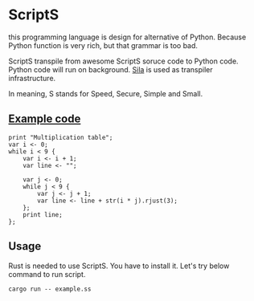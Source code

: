 # ScriptS
this programming language is design for alternative of Python.
Because Python function is very rich, but that grammar is too bad.

ScriptS transpile from awesome ScriptS soruce code to Python code.
Python code will run on background.
[Sila](https://github.com/KajizukaTaichi/sila) is used as transpiler infrastructure.

In meaning, S stands for Speed, Secure, Simple and Small.

## [Example code](/example.ss)
```
print "Multiplication table";
var i <- 0;
while i < 9 {
    var i <- i + 1;
    var line <- "";

    var j <- 0;
    while j < 9 {
        var j <- j + 1;
        var line <- line + str(i * j).rjust(3);
    };
    print line;
};
```

## Usage
Rust is needed to use ScriptS. You have to install it.
Let's try below command to run script.
```
cargo run -- example.ss
```
